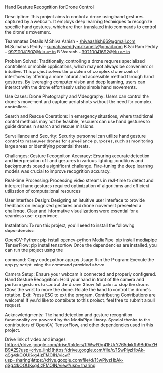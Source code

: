 Hand Gesture Recognition for Drone Control

Description:
This project aims to control a drone using hand gestures captured by a webcam. It employs deep learning techniques to recognize specific hand gestures, which are then translated into commands to control the drone's movement.

Teammates Details
M.Shiva Ashish - shivaashish669@gmail.com
M.Sumahas Reddy - sumahasreddymalkanelly@gmail.com
B.Sai Ram Reddy - 99210041507@klu.ac.in
B.Veeresh - 99210041692@klu.ac.in

Problem Solved:
Traditionally, controlling a drone requires specialized controllers or mobile applications, which may not always be convenient or intuitive. This project solves the problem of complex drone control interfaces by offering a more natural and accessible method through hand gestures. By leveraging computer vision and deep learning, users can interact with the drone effortlessly using simple hand movements.

Use Cases:
Drone Photography and Videography: Users can control the drone's movement and capture aerial shots without the need for complex controllers.

Search and Rescue Operations: In emergency situations, where traditional control methods may not be feasible, rescuers can use hand gestures to guide drones in search and rescue missions.

Surveillance and Security: Security personnel can utilize hand gesture control to maneuver drones for surveillance purposes, such as monitoring large areas or identifying potential threats.

Challenges:
Gesture Recognition Accuracy: Ensuring accurate detection and interpretation of hand gestures in various lighting conditions and backgrounds posed a significant challenge. Fine-tuning the deep learning models was crucial to improve recognition accuracy.

Real-time Processing: Processing video streams in real-time to detect and interpret hand gestures required optimization of algorithms and efficient utilization of computational resources.

User Interface Design: Designing an intuitive user interface to provide feedback on recognized gestures and drone movement presented a challenge. Clear and informative visualizations were essential for a seamless user experience.

Installation:
To run this project, you'll need to install the following dependencies:

OpenCV-Python: pip install opencv-python
MediaPipe: pip install mediapipe
TensorFlow: pip install tensorflow
Once the dependencies are installed, you can run the project using the 

command:
Copy code
python app.py
Usage
Run the Program: Execute the app.py script using the command provided above.

Camera Setup: Ensure your webcam is connected and properly configured.
Hand Gesture Recognition: Hold your hand in front of the camera and perform gestures to control the drone.
Show full palm to stop the drone.
Close the wrist to move the drone.
Rotate the hand to control the drone's rotation.
Exit: Press ESC to exit the program.
Contributing
Contributions are welcome! If you'd like to contribute to this project, feel free to submit a pull request.

Acknowledgments:
The hand detection and gesture recognition functionality are powered by the MediaPipe library.
Special thanks to the contributors of OpenCV, TensorFlow, and other dependencies used in this project.

Drive link of video and images:
[https://drive.google.com/drive/folders/1fWwP0g41FUxY765dnkfh9BdOxZHB9A2S?usp=drive_link](https://drive.google.com/file/d/1SwPiyzHbAk-qSg4tkOOUKcg4izFfAOIN/view?usp=sharing)https://drive.google.com/file/d/1SwPiyzHbAk-qSg4tkOOUKcg4izFfAOIN/view?usp=sharing




